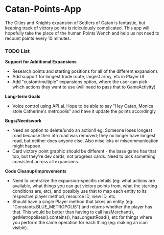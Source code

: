 # Catan-Points-App
The Cities and Knights expansion of Settlers of Catan is fantastic, but keeping track of victory points is ridiculously complicated. This app will hopefully take the place of the human Points Wench and help us not need to recount points every 10 minutes.

### TODO List
**Support for Additional Expansions**
- Research points and starting positions for all of the different expansions
- Add support for longest trade route, largest army, etc in Player UI
- Add "custom/multiple" expansions option, where the user can pick which actions they want to use (will need to pass that to GameActivity)

**Long-term Goals**
- Voice control using API.ai. Hope to be able to say "Hey Catan, Monica stole Catherine's metropolis" and have it update the points accordingly

**Bugs/Needswork**
- Need an option to delete/undo an action!! eg: Someone loses longest road because their 5th road was removed; they no longer have longest road, but neither does anyone else. Also misclicks or miscommunication might happen.
- Card victory point graphic should be different - the base game has that too, but they're dev cards, not progress cards. Need to pick something consistent across all expansions.

**Code Cleanup/Improvements**
- Need to centralize the expansion-specific details (eg: what actions are available, what things you can get victory points from, what the starting conditions are, etc), and possibly use that to map each entity to its respective player method, resource ID, view ID, etc
- Should have a single Player method that takes an entity (eg: "Constants.BLUE_METROPOLIS") and returns whether the player has that. This would be better than having to call hasMerchant(), getMetropolises().contains(), hasLongestRoad(), etc for things where you perform the same operation for each thing (eg: making an icon visible).
